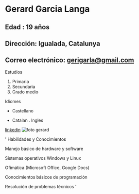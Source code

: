 # Gerard Garcia Langa
## Edad : 19 años 
## Dirección: Igualada, Catalunya
## Correo electrónico: gerigarla@gmail.com

Estudios
1. Primaria
2. Secundaria
3. Grado medio
   
Idiomes
* Castellano 
+ Catalan
. Ingles

[linkedin](https://www.linkedin.com/feed/)
![foto gerard](https://media.licdn.com/dms/image/v2/D4E03AQEDCu9p7yWFhQ/profile-displayphoto-shrink_200_200/profile-displayphoto-shrink_200_200/0/1698254646812?e=2147483647&v=beta&t=I30QQ8FdVhZGXWJW5UXTU2Ro8kyqOFyKZas0s7k2cz8)

' Habilidades y Conocimientos

Manejo básico de hardware y software

Sistemas operativos Windows y Linux

Ofimática (Microsoft Office, Google Docs)

Conocimientos básicos de programación

Resolución de problemas técnicos '
